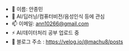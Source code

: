 - 👋 이름: 안종민
- 👀 AI/딥러닝/컴퓨터비전/음성인식 등에 관심
- 📫 이메일: ann10266@gmail.com
- ⚡ AI/데이터처리 공부 업로드 중
- 🚀 블로그 주소 : https://velog.io/@machu8/posts

<!---
MachuEngine/MachuEngine is a ✨ special ✨ repository because its `README.md` (this file) appears on your GitHub profile.
You can click the Preview link to take a look at your changes.
--->
